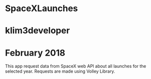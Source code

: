# SpaceXLaunches
# klim3developer
# February 2018
This app request data from SpaceX web API about all launches for the selected year.
Requests are made using Volley Library.
